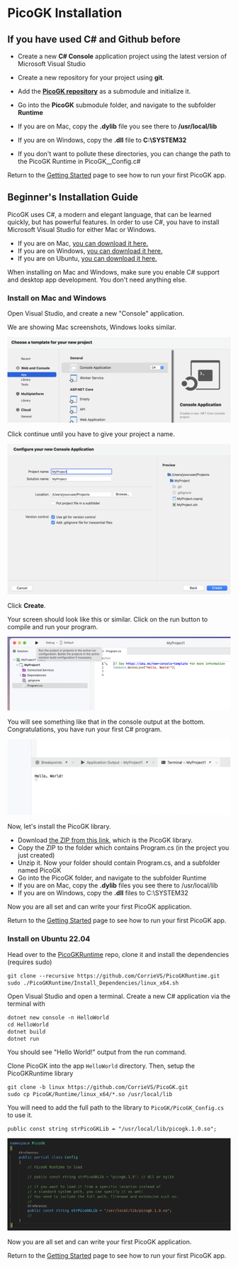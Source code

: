 # PicoGK Installation

## If you have used C# and Github before

- Create a new **C# Console** application project using the latest version of Microsoft Visual Studio

- Create a new repository for your project using **git**.

- Add the **[PicoGK repository](https://github.com/leap71/PicoGK)** as a submodule and initialize it.
- Go into the **PicoGK** submodule folder, and navigate to the subfolder **Runtime**
- If you are on Mac, copy the **.dylib** file you see there to **/usr/local/lib**
- If you are on Windows, copy the **.dll** file to **C:\SYSTEM32**
- If you don't want to pollute these directories, you can change the path to the PicoGK Runtime in PicoGK__Config.c#

Return to the [Getting Started](README.md) page to see how to run your first PicoGK app.

## Beginner's Installation Guide

PicoGK uses C#, a modern and elegant language, that can be learned quickly, but has powerful features. In order to use C#, you have to install Microsoft Visual Studio for either Mac or Windows. 

- If you are on Mac, [you can download it here.](https://visualstudio.microsoft.com/vs/mac/)
- If you are on Windows, [you can download it here.](https://visualstudio.microsoft.com/vs/community/)
- If you are on Ubuntu, [you can download it here.](https://snapcraft.io/code)

When installing on Mac and Windows, make sure you enable C# support and desktop app development. You don't need anything else.

### Install on Mac and Windows

Open Visual Studio, and create a new "Console" application. 

We are showing Mac screenshots, Windows looks similar.

<img src="images/image-20231014182542392.png" alt="image-20231014182542392" style="zoom:50%;" />

Click continue until you have to give your project a name.

<img src="images/image-20231014183009658.png" alt="image-20231014183009658" style="zoom:50%;" />

Click **Create**.

Your screen should look like this or similar. Click on the run button to compile and run your program.

<img src="images/image-20231014183143914.png" alt="image-20231014183143914" style="zoom:50%;" />

You will see something like that in the console output at the bottom. Congratulations, you have run your first C# program.

<img src="images/image-20231014183312778.png" alt="image-20231014183312778" style="zoom:50%;" />

Now, let's install the PicoGK library.

- Download [the ZIP from this link](https://github.com/leap71/PicoGK/archive/refs/heads/main.zip), which is the PicoGK library.
- Copy the ZIP to the folder which contains Program.cs (in the project you just created)
- Unzip it. Now your folder should contain Program.cs, and a subfolder named PicoGK
- Go into the PicoGK folder, and navigate to the subfolder Runtime
- If you are on Mac, copy the **.dylib** files you see there to /usr/local/lib
- If you are on Windows, copy the **.dll** files to C:\SYSTEM32

Now you are all set and can write your first PicoGK application. 

Return to the [Getting Started](README.md#your-first-picogk-app) page to see how to run your first PicoGK app.

### Install on Ubuntu 22.04

Head over to the [PicoGKRuntime](https://github.com/CorrieVS/PicoGKRuntime) repo, clone it and install the dependencies (requires sudo)
```
git clone --recursive https://github.com/CorrieVS/PicoGKRuntime.git
sudo ./PicoGKRuntime/Install_Dependencies/linux_x64.sh
```

Open Visual Studio and open a terminal.  Create a new C# application via the terminal with
```
dotnet new console -n HelloWorld
cd HelloWorld
dotnet build
dotnet run
```
You should see "Hello World!" output from the run command.

Clone PicoGK into the app `HelloWorld` directory.  Then, setup the PicoGKRuntime library
```
git clone -b linux https://github.com/CorrieVS/PicoGK.git
sudo cp PicoGK/Runtime/linux_x64/*.so /usr/local/lib
```
You will need to add the full path to the library to `PicoGK/PicoGK_Config.cs` to use it.
```
public const string strPicoGKLib = "/usr/local/lib/picogk.1.0.so";
```
<img src="images/linux-picogk-config.png" alt="linux-picogk-config" style="zoom:100%;" />

Now you are all set and can write your first PicoGK application. 

Return to the [Getting Started](README.md#your-first-picogk-app) page to see how to run your first PicoGK app.